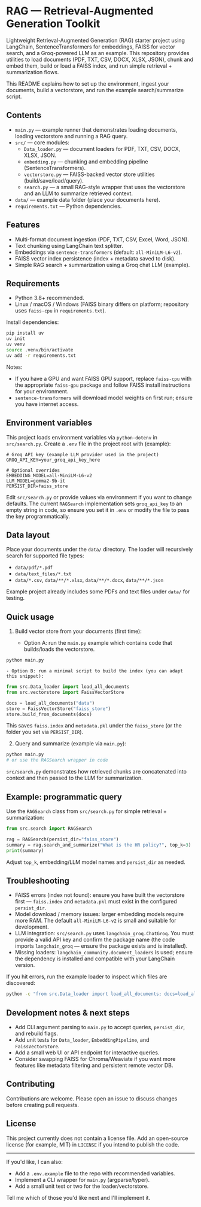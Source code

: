 # RAG — Retrieval-Augmented Generation Toolkit

Lightweight Retrieval-Augmented Generation (RAG) starter project using LangChain, SentenceTransformers for embeddings, FAISS for vector search, and a Groq-powered LLM as an example. This repository provides utilities to load documents (PDF, TXT, CSV, DOCX, XLSX, JSON), chunk and embed them, build or load a FAISS index, and run simple retrieval + summarization flows.

This README explains how to set up the environment, ingest your documents, build a vectorstore, and run the example search/summarize script.

## Contents

- `main.py` — example runner that demonstrates loading documents, loading vectorstore and running a RAG query.
- `src/` — core modules:
  - `Data_loader.py` — document loaders for PDF, TXT, CSV, DOCX, XLSX, JSON.
  - `embedding.py` — chunking and embedding pipeline (SentenceTransformers).
  - `vectorstore.py` — FAISS-backed vector store utilities (build/save/load/query).
  - `search.py` — a small RAG-style wrapper that uses the vectorstore and an LLM to summarize retrieved context.
- `data/` — example data folder (place your documents here).
- `requirements.txt` — Python dependencies.

## Features

- Multi-format document ingestion (PDF, TXT, CSV, Excel, Word, JSON).
- Text chunking using LangChain text splitter.
- Embeddings via `sentence-transformers` (default: `all-MiniLM-L6-v2`).
- FAISS vector index persistence (index + metadata saved to disk).
- Simple RAG search + summarization using a Groq chat LLM (example).

## Requirements

- Python 3.8+ recommended.
- Linux / macOS / Windows (FAISS binary differs on platform; repository uses `faiss-cpu` in `requirements.txt`).

Install dependencies:

```bash
pip install uv
uv init
uv venv
source .venv/bin/activate
uv add -r requirements.txt
```

Notes:
- If you have a GPU and want FAISS GPU support, replace `faiss-cpu` with the appropriate `faiss-gpu` package and follow FAISS install instructions for your environment.
- `sentence-transformers` will download model weights on first run; ensure you have internet access.

## Environment variables

This project loads environment variables via `python-dotenv` in `src/search.py`. Create a `.env` file in the project root with (example):

```
# Groq API key (example LLM provider used in the project)
GROQ_API_KEY=your_groq_api_key_here

# Optional overrides
EMBEDDING_MODEL=all-MiniLM-L6-v2
LLM_MODEL=gemma2-9b-it
PERSIST_DIR=faiss_store
```

Edit `src/search.py` or provide values via environment if you want to change defaults. The current `RAGSearch` implementation sets `groq_api_key` to an empty string in code, so ensure you set it in `.env` or modify the file to pass the key programmatically.

## Data layout

Place your documents under the `data/` directory. The loader will recursively search for supported file types:

- `data/pdf/*.pdf`
- `data/text_files/*.txt`
- `data/*.csv`, `data/**/*.xlsx`, `data/**/*.docx`, `data/**/*.json`

Example project already includes some PDFs and text files under `data/` for testing.

## Quick usage

1. Build vector store from your documents (first time):

	- Option A: run the `main.py` example which contains code that builds/loads the vectorstore.

```bash
python main.py
```

	- Option B: run a minimal script to build the index (you can adapt this snippet):

```python
from src.Data_loader import load_all_documents
from src.vectorstore import FaissVectorStore

docs = load_all_documents("data")
store = FaissVectorStore("faiss_store")
store.build_from_documents(docs)
```

This saves `faiss.index` and `metadata.pkl` under the `faiss_store` (or the folder you set via `PERSIST_DIR`).

2. Query and summarize (example via `main.py`):

```bash
python main.py
# or use the RAGSearch wrapper in code
```

`src/search.py` demonstrates how retrieved chunks are concatenated into context and then passed to the LLM for summarization.

## Example: programmatic query

Use the `RAGSearch` class from `src/search.py` for simple retrieval + summarization:

```python
from src.search import RAGSearch

rag = RAGSearch(persist_dir="faiss_store")
summary = rag.search_and_summarize("What is the HR policy?", top_k=3)
print(summary)
```

Adjust `top_k`, embedding/LLM model names and `persist_dir` as needed.

## Troubleshooting

- FAISS errors (index not found): ensure you have built the vectorstore first — `faiss.index` and `metadata.pkl` must exist in the configured `persist_dir`.
- Model download / memory issues: larger embedding models require more RAM. The default `all-MiniLM-L6-v2` is small and suitable for development.
- LLM integration: `src/search.py` uses `langchain_groq.ChatGroq`. You must provide a valid API key and confirm the package name (the code imports `langchain_groq` — ensure the package exists and is installed).
- Missing loaders: `langchain_community.document_loaders` is used; ensure the dependency is installed and compatible with your LangChain version.

If you hit errors, run the example loader to inspect which files are discovered:

```bash
python -c "from src.Data_loader import load_all_documents; docs=load_all_documents('data'); print(len(docs))"
```

## Development notes & next steps

- Add CLI argument parsing to `main.py` to accept queries, `persist_dir`, and rebuild flags.
- Add unit tests for `Data_loader`, `EmbeddingPipeline`, and `FaissVectorStore`.
- Add a small web UI or API endpoint for interactive queries.
- Consider swapping FAISS for Chroma/Weaviate if you want more features like metadata filtering and persistent remote vector DB.

## Contributing

Contributions are welcome. Please open an issue to discuss changes before creating pull requests.

## License

This project currently does not contain a license file. Add an open-source license (for example, MIT) in `LICENSE` if you intend to publish the code.

---

If you'd like, I can also:

- Add a `.env.example` file to the repo with recommended variables.
- Implement a CLI wrapper for `main.py` (argparse/typer).
- Add a small unit test or two for the loader/vectorstore.

Tell me which of those you'd like next and I'll implement it.

